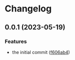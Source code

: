 # Changelog

## 0.0.1 (2023-05-19)


### Features

* the initial commit ([f606ab4](https://github.com/0xProject/0x-parser/commit/f606ab4f6b2acd2da0d77f8987715dc15e5526f3))
